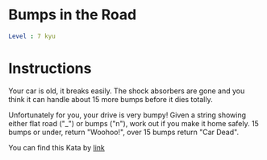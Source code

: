# Bumps in the Road

```yaml
Level : 7 kyu
```

# Instructions

Your car is old, it breaks easily. The shock absorbers are gone and you think it can handle about 15 more bumps before it dies totally.

Unfortunately for you, your drive is very bumpy! Given a string showing either flat road ("_") or bumps ("n"), work out if you make it home safely. 15 bumps or under, return "Woohoo!", over 15 bumps return "Car Dead".

You can find this Kata by [link](https://www.codewars.com/kata/57ed30dde7728215300005fa/train/java)